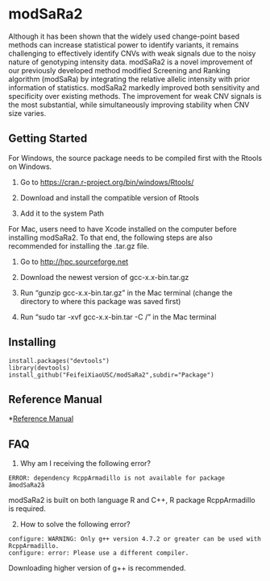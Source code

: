 # modSaRa2
Although it has been shown that the widely used change-point based methods can increase statistical power to identify variants, it remains challenging to effectively identify CNVs with weak signals due to the noisy nature of genotyping intensity data. modSaRa2 is a novel improvement of our previously developed method modified Screening and Ranking algorithm (modSaRa) by integrating the relative allelic intensity with prior information of statistics. modSaRa2 markedly improved both sensitivity and specificity over existing methods. The improvement for weak CNV signals is the most substantial, while simultaneously improving stability when CNV size varies. 
## Getting Started
For Windows, the source package needs to be compiled first with the Rtools on Windows. 

1. Go to https://cran.r-project.org/bin/windows/Rtools/ 

2. Download and install the compatible version of Rtools

3. Add it to the system Path

For Mac, users need to have Xcode installed on the computer before installing modSaRa2. To that end, the following steps are also recommended for installing the .tar.gz file.

1. Go to http://hpc.sourceforge.net

2. Download the newest version of gcc-x.x-bin.tar.gz

3. Run “gunzip gcc-x.x-bin.tar.gz” in the Mac terminal (change the directory to where this package was saved first)

4. Run “sudo tar -xvf gcc-x.x-bin.tar -C /” in the Mac terminal 
## Installing
```
install.packages("devtools")
library(devtools)
install_github("FeifeiXiaoUSC/modSaRa2",subdir="Package")
```
## Reference Manual
*[Reference Manual](https://github.com/FeifeiXiaoUSC/modSaRa2/blob/master/modSaRa2-manual.pdf)

## FAQ
1. Why am I receiving the following error?
```
ERROR: dependency RcppArmadillo is not available for package âmodSaRa2â
```
modSaRa2 is built on both language R and C++, R package RcppArmadillo is required. 

2. How to solve the following error?
```
configure: WARNING: Only g++ version 4.7.2 or greater can be used with RcppArmadillo.
configure: error: Please use a different compiler.
```
Downloading higher version of g++ is recommended. 

